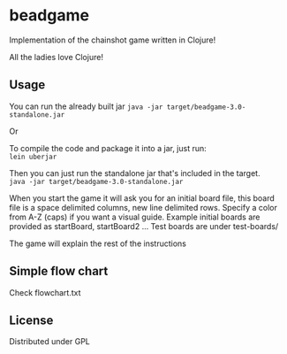 # beadgame

Implementation of the chainshot game written in Clojure!

All the ladies love Clojure!

## Usage


You can run the already built jar
    ` java -jar target/beadgame-3.0-standalone.jar `  

Or

To compile the code and package it into a jar, just run:  
    ` lein uberjar ` 

Then you can just run the standalone jar that's included in the target.  
    ` java -jar target/beadgame-3.0-standalone.jar `  


When you start the game it will ask you for an initial board file, this board file is a space delimited columns, new line delimited rows. Specify a color from A-Z (caps) if you want a visual guide.
Example initial boards are provided as startBoard, startBoard2 ... 
Test boards are under test-boards/

The game will explain the rest of the instructions

## Simple flow chart
Check flowchart.txt

## License

Distributed under GPL
